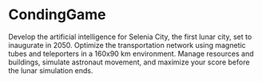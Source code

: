 # CondingGame
Develop the artificial intelligence for Selenia City, the first lunar city, set to inaugurate in 2050. Optimize the transportation network using magnetic tubes and teleporters in a 160x90 km environment. Manage resources and buildings, simulate astronaut movement, and maximize your score before the lunar simulation ends.
